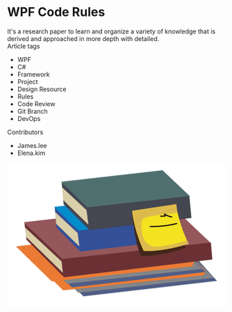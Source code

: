 <publicarticle>
  <h1>WPF Code Rules</h1>
  <div class="desc">It's a research paper to learn and organize a variety of knowledge that is derived and approached in more depth with detailed.</div>
  <div class="head">Article tags</div>
    <ul class="tags">
      <li>WPF</li>
      <li>C#</li>
      <li>Framework</li>
      <li>Project</li>
      <li>Design Resource</li>
      <li>Rules</li>
      <li>Code Review</li>
      <li>Git Branch</li>
      <li>DevOps</li>
    </ul>
    <div class="head">Contributors</div>
    <div class="writer">
      <ul>
        <li>James.lee</li>
        <li>Elena.kim</li>
      </ul>
    </div>
  
  <img class="img-wpfcoderules" src="https://github.com/devncore/docs/blob/main/devncore/src/images/favpng_books-vector.png?raw=true"/>
<publicarticle>

